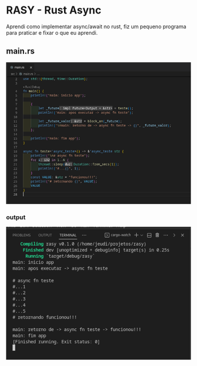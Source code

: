 # RASY - Rust Async

Aprendi como implementar async/await no rust, fiz um pequeno programa para praticar e fixar o que eu aprendi.

## main.rs

![arquivo main.rs](https://github.com/jprando/rust_async/raw/main/images/main.rs.png "conteudo do arquivo main.rs")

### output

![log](https://github.com/jprando/rust_async/raw/main/images/app_output.png "saida ao executar o app")

